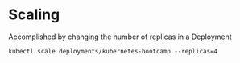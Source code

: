 # Scaling
Accomplished by changing the number of replicas in a Deployment
```
kubectl scale deployments/kubernetes-bootcamp --replicas=4
```
